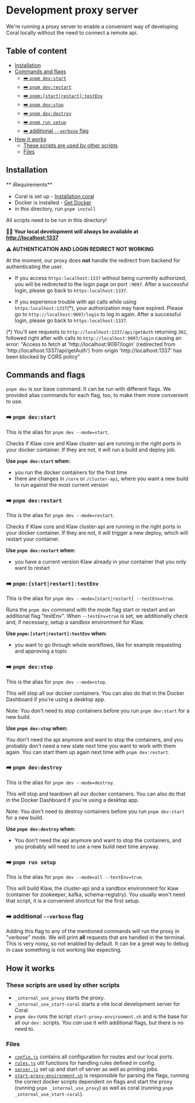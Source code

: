 # Development proxy server

We're running a proxy server to enable a convenient way of developing Coral locally without the need to connect a remote api.

## Table of content

- [Installation](#installation)
- [Commands and flags](#commands-and-flags)
  - [➡️ `pnpm dev:start`](#-pnpm-devstart)
  - [➡️ `pnpm dev:restart`](#-pnpm-devrestart)
  - [➡️ `pnpm:[start|restart]:testEnv`](#-pnpmstartrestarttestenv)
  - [➡️ `pnpm dev:stop`](#-pnpm-devstop)
  - [➡️ `pnpm dev:destroy`](#-pnpm-devdestroy)
  - [➡️ `pnpm run setup`](#-pnpm-run-setup)
  - [➡️ additional `--verbose` flag](#-additional---verbose-flag)
- [How it works](#how-it-works)
  - [These scripts are used by other scripts](#these-scripts-are-used-by-other-scripts)
  - [Files](#files)

## Installation

** ℹRequirements**

- Coral is set up - [Installation coral](../README.md)
- Docker is installed - [Get Docker](https://docs.docker.com/get-docker/)
- in this directory, run `pnpm install`

All scripts need to be run in this directory!

🙋‍♀️ **Your local development will always be available at [http://localhost:1337](http://localhost:1337)**

**⚠️ AUTHENTICATION AND LOGIN REDIRECT NOT WORKING**

At the moment, our proxy does **not** handle the redirect from backend for authenticating the user.

- If you access `https:localhost:1337` without being currently authorized, you will be redirected to the login page on port `:9097`. After a successful login, please go back to `https:localhost:1337`.

- If you experience trouble with api calls while using `https:localhost:1337`(\*), your authorization may have expired. Please go to `http://localhost:9097/login` to log in again. After a successful login, please go back to `https:localhost:1337`.

(\*) You'll see requests to `http://localhost:1337/api/getAuth` returning `302`, followed right after with calls to `http://localhost:9097/login` causing an error: "Access to fetch at 'http://localhost:9097/login' (redirected from 'http://localhost:1337/api/getAuth') from origin 'http://localhost:1337' has been blocked by CORS policy"

## Commands and flags

`pnpm dev` is our base command. It can be run with different flags. We provided alias commands for each flag, too, to make them more convenient to use.

### ➡️ `pnpm dev:start`

This is the alias for `pnpm dev --mode=start`.

Checks if Klaw core and Klaw cluster-api are running in the right ports in your docker container. If they are not, it will run a build and deploy job.

**Use `pnpm dev:start` when:**

- you run the docker containers for the first time
- there are changes in `/core` or `/cluster-api`, where you want a new build to run against the most current version

### ➡️ `pnpm dev:restart`

This is the alias for `pnpm dev --mode=restart`.

Checks if Klaw core and Klaw cluster-api are running in the right ports in your docker container. If they are not, it will trigger a new deploy, which will restart your container.

**Use `pnpm dev:restart` when:**

- you have a current version Klaw already in your container that you only want to restart

### ➡️ `pnpm:[start|restart]:testEnv`

This is the alias for `pnpm dev --mode=[start|restart] --testEnv=true`.

Runs the `pnpm dev` command with the mode flag start or restart and an additional flag "testEnv". When `--testEnv=true` is set, we additionally check and, if necessary, setup a sandbox environment for Klaw.

**Use `pnpm:[start|restart]:testEnv` when:**

- you want to go through whole workflows, like for example requesting and approving a topic

### ➡️ `pnpm dev:stop`

This is the alias for `pnpm dev --mode=stop`.

This will stop all our docker containers. You can also do that in the Docker Dashboard if you're using a desktop app.

Note: You don't need to stop containers before you run `pnpm dev:start` for a new build.

**Use `pnpm dev:stop` when:**

You don't need the api anymore and want to stop the containers, and you probably don't need a new state next time you want to work with them again. You can start them up again next time with `pnpm dev:restart`.

### ➡️ `pnpm dev:destroy`

This is the alias for `pnpm dev --mode=destroy`.

This will stop and teardown all our docker containers. You can also do that in the Docker Dashboard if you're using a desktop app.

Note: You don't need to destroy containers before you run `pnpm dev:start` for a new build.

**Use `pnpm dev:destroy` when:**

- You don't need the api anymore and want to stop the containers, and you probably will need to use a new build next time anyway.

### ➡️ `pnpm run setup`

This is the alias for `pnpm dev --mode=all --testEnv=true`.

This will build Klaw, the cluster-api and a sandbox environment for klaw (container for zookeeper, kafka, schema-registry). You usually won't need that script, it is a convenient shortcut for the first setup.

### ➡️ additional `--verbose` flag

Adding this flag to any of the mentioned commands will run the proxy in "verbose" mode. We will print **all** requests that are handled in the terminal. This is very noisy, so not enabled by default. It can be a great way to debug in case something is not working like expecting.

## How it works

### These scripts are used by other scripts

- `_internal_use_proxy` starts the proxy.
- `_internal_use_start-coral` starts a vite local development server for Coral.
- `pnpm dev` runs the script `start-proxy-environment.sh` and is the base for all our `dev:` scripts. You _can_ use it with additional flags, but there is no need to.

### Files

- [`config.js`](config.js) contains all configuration for routes and our local ports.
- [`rules.js`](rules.js) util functions for handling rules defined in config.
- [`server.js`](server.js) set up and start of server as well as printing jobs.
- [`start-proxy-environment.sh`](start-proxy-environment.sh) is responsible for parsing the flags, running the correct docker scripts dependent on flags and start the proxy (running `pnpm _internal_use_proxy`) as well as coral (running `pnpm _internal_use_start-coral`).
